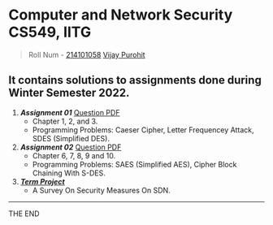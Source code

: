 # Computer and Network Security CS549, IITG 
>
> Roll Num - [214101058](https://www.iitg.ac.in/cse/student-pages/vijay.purohit) [Vijay Purohit](https://github.com/vijaypurohit)


It contains solutions to assignments done during Winter Semester 2022.
----------------------------------------------------
1. ___Assignment 01___ [Question PDF](/Assignment%2001%20-%20CaeserCipher%2C%20LetterFrequency%2C%20SDES/Question/CNS_HW1.pdf?target=_blank)
   * Chapter 1, 2, and 3.
   * Programming Problems: Caeser Cipher, Letter Frequencey Attack, SDES (Simplified DES).
2. ___Assignment 02___ [Question PDF](/Assignment2/Question/CNS_HW2.pdf)
   * Chapter 6, 7, 8, 9 and 10.
   * Programming Problems: SAES (Simplified AES), Cipher Block Chaining With S-DES.
3. [___Term Project___](https://github.com/vijaypurohit/CNS-Term-Project-IITG)
   * A Survey On Security Measures On SDN.
-----------------
THE END
